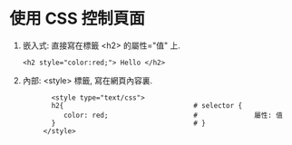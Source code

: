 # 使用 CSS 控制頁面

1. 嵌入式: 直接寫在標籤 &lt;h2&gt; 的屬性="值" 上.  
   ``` 
   <h2 style="color:red;"> Hello </h2>
   
   ```
2. 內部: &lt;style&gt; 標籤, 寫在網頁內容裏. 
   ```
          <style type="text/css">
          h2{                                # selector {
             color: red;                     #              屬性: 值
          }                                  # }
        </style>

   ```   
   


     
